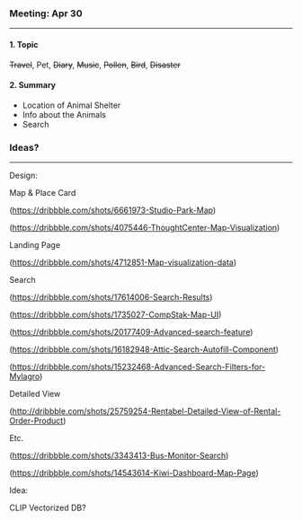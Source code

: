 ### Meeting: Apr 30
---
#### 1. Topic
~~Travel~~, Pet, ~~Diary~~, ~~Music~~, ~~Pollen~~, ~~Bird~~, ~~Disaster~~
#### 2. Summary
* Location of Animal Shelter
* Info about the Animals
* Search

### Ideas?
---
Design:

Map & Place Card

(https://dribbble.com/shots/6661973-Studio-Park-Map)

(https://dribbble.com/shots/4075446-ThoughtCenter-Map-Visualization)

Landing Page

(https://dribbble.com/shots/4712851-Map-visualization-data)

Search

(https://dribbble.com/shots/17614006-Search-Results)

(https://dribbble.com/shots/1735027-CompStak-Map-UI)

(https://dribbble.com/shots/20177409-Advanced-search-feature)

(https://dribbble.com/shots/16182948-Attic-Search-Autofill-Component)

(https://dribbble.com/shots/15232468-Advanced-Search-Filters-for-Mylagro)

Detailed View

(http://dribbble.com/shots/25759254-Rentabel-Detailed-View-of-Rental-Order-Product)

Etc.

(https://dribbble.com/shots/3343413-Bus-Monitor-Search)

(https://dribbble.com/shots/14543614-Kiwi-Dashboard-Map-Page)

Idea:

CLIP Vectorized DB?
